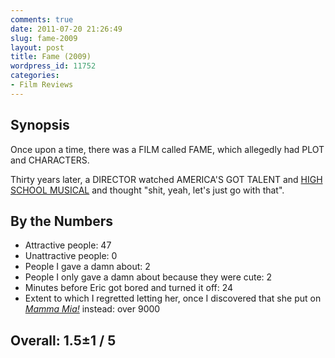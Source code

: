```yaml
---
comments: true
date: 2011-07-20 21:26:49
slug: fame-2009
layout: post
title: Fame (2009)
wordpress_id: 11752
categories:
- Film Reviews
---
```


## Synopsis


Once upon a time, there was a FILM called FAME, which allegedly had PLOT and CHARACTERS.

Thirty years later, a DIRECTOR watched AMERICA'S GOT TALENT and [HIGH SCHOOL MUSICAL](http://ianrenton.com/filmreviews/high-school-musical-2) and thought "shit, yeah, let's just go with that".


## By the Numbers

  * Attractive people: 47
  * Unattractive people: 0
  * People I gave a damn about: 2
  * People I only gave a damn about because they were cute: 2
  * Minutes before Eric got bored and turned it off: 24
  * Extent to which I regretted letting her, once I discovered that she put on _[Mamma Mia!](../mamma-mia/)_ instead: over 9000

## Overall: 1.5±1 / 5
